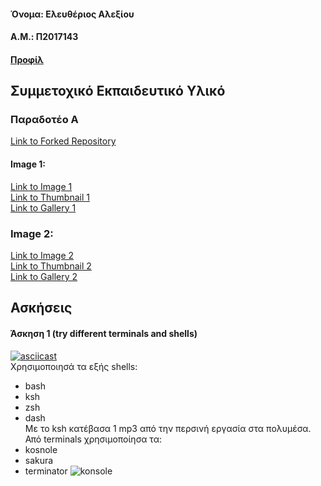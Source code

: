 #### Όνομα: Ελευθέριος Αλεξίου
#### Α.Μ.: Π2017143
#### [Προφίλ](https://github.com/leuteris99)

##  Συμμετοχικό Εκπαιδευτικό Υλικό
### Παραδοτέο Α
[Link to Forked Repository](https://github.com/leuteris99/gr/tree/p2017143)
#### Image 1:
[Link to Image 1](https://github.com/leuteris99/gr/blob/p2017143/images/android-emulation.png)  
[Link to Thumbnail 1](https://github.com/leuteris99/gr/blob/p2017143/images/android-emulation-thumb.png)  
[Link to Gallery 1](https://github.com/leuteris99/gr/blob/p2017143/_gallery/android-emulation.md)  
### Image 2:
[Link to Image 2](https://github.com/leuteris99/gr/blob/p2017143/images/windows10x.png)  
[Link to Thumbnail 2](https://github.com/leuteris99/gr/blob/p2017143/images/windows10x-thumb.png)  
[Link to Gallery 2](https://github.com/leuteris99/gr/blob/p2017143/_gallery/windows10x.md)  

## Ασκήσεις
#### Άσκηση 1 (try different terminals and shells)
[![asciicast](https://asciinema.org/a/314819.svg)](https://asciinema.org/a/314819)  
Χρησιμοποιησά τα εξής shells:
- bash
- ksh
- zsh
- dash  
Με το ksh κατέβασα 1 mp3 από την περσινή εργασία στα πολυμέσα.
Από terminals χρησιμοποίησα τα:
- kosnole
- sakura
- terminator
![konsole]()
